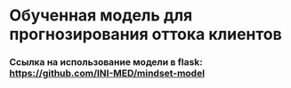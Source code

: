 # Обученная модель для прогнозирования оттока клиентов 

### Ссылка на использование модели в flask: <https://github.com/INI-MED/mindset-model>
